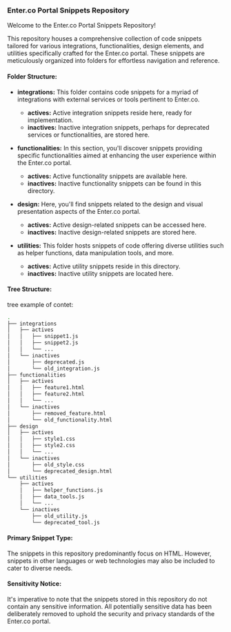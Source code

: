 ### Enter.co Portal Snippets Repository

Welcome to the Enter.co Portal Snippets Repository!

This repository houses a comprehensive collection of code snippets tailored for various integrations, functionalities, design elements, and utilities specifically crafted for the Enter.co portal. These snippets are meticulously organized into folders for effortless navigation and reference.

#### Folder Structure:

- **integrations:** This folder contains code snippets for a myriad of integrations with external services or tools pertinent to Enter.co.
  - **actives:** Active integration snippets reside here, ready for implementation.
  - **inactives:** Inactive integration snippets, perhaps for deprecated services or functionalities, are stored here.

- **functionalities:** In this section, you'll discover snippets providing specific functionalities aimed at enhancing the user experience within the Enter.co portal.
  - **actives:** Active functionality snippets are available here.
  - **inactives:** Inactive functionality snippets can be found in this directory.

- **design:** Here, you'll find snippets related to the design and visual presentation aspects of the Enter.co portal.
  - **actives:** Active design-related snippets can be accessed here.
  - **inactives:** Inactive design-related snippets are stored here.

- **utilities:** This folder hosts snippets of code offering diverse utilities such as helper functions, data manipulation tools, and more.
  - **actives:** Active utility snippets reside in this directory.
  - **inactives:** Inactive utility snippets are located here.

#### Tree Structure:
tree example of contet:

```bash
.
├── integrations
│   ├── actives
│   │   ├── snippet1.js
│   │   ├── snippet2.js
│   │   └── ...
│   └── inactives
│       ├── deprecated.js
│       └── old_integration.js
├── functionalities
│   ├── actives
│   │   ├── feature1.html
│   │   ├── feature2.html
│   │   └── ...
│   └── inactives
│       ├── removed_feature.html
│       └── old_functionality.html
├── design
│   ├── actives
│   │   ├── style1.css
│   │   ├── style2.css
│   │   └── ...
│   └── inactives
│       ├── old_style.css
│       └── deprecated_design.html
└── utilities
    ├── actives
    │   ├── helper_functions.js
    │   ├── data_tools.js
    │   └── ...
    └── inactives
        ├── old_utility.js
        └── deprecated_tool.js
```

#### Primary Snippet Type:

The snippets in this repository predominantly focus on HTML. However, snippets in other languages or web technologies may also be included to cater to diverse needs.

#### Sensitivity Notice:

It's imperative to note that the snippets stored in this repository do not contain any sensitive information. All potentially sensitive data has been deliberately removed to uphold the security and privacy standards of the Enter.co portal.
